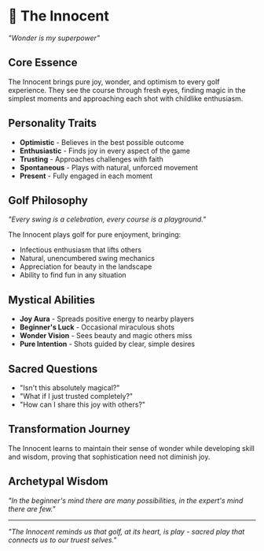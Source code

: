 # 💖 The Innocent
*"Wonder is my superpower"*

## Core Essence
The Innocent brings pure joy, wonder, and optimism to every golf experience. They see the course through fresh eyes, finding magic in the simplest moments and approaching each shot with childlike enthusiasm.

## Personality Traits
- **Optimistic** - Believes in the best possible outcome
- **Enthusiastic** - Finds joy in every aspect of the game
- **Trusting** - Approaches challenges with faith
- **Spontaneous** - Plays with natural, unforced movement
- **Present** - Fully engaged in each moment

## Golf Philosophy
*"Every swing is a celebration, every course is a playground."*

The Innocent plays golf for pure enjoyment, bringing:
- Infectious enthusiasm that lifts others
- Natural, unencumbered swing mechanics
- Appreciation for beauty in the landscape
- Ability to find fun in any situation

## Mystical Abilities
- **Joy Aura** - Spreads positive energy to nearby players
- **Beginner's Luck** - Occasional miraculous shots
- **Wonder Vision** - Sees beauty and magic others miss
- **Pure Intention** - Shots guided by clear, simple desires

## Sacred Questions
- "Isn't this absolutely magical?"
- "What if I just trusted completely?"
- "How can I share this joy with others?"

## Transformation Journey
The Innocent learns to maintain their sense of wonder while developing skill and wisdom, proving that sophistication need not diminish joy.

## Archetypal Wisdom
*"In the beginner's mind there are many possibilities, in the expert's mind there are few."*

---
*"The Innocent reminds us that golf, at its heart, is play - sacred play that connects us to our truest selves."*